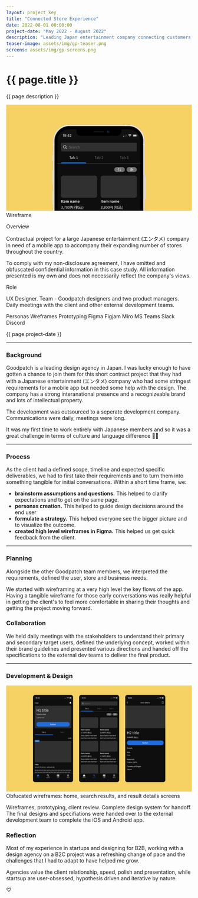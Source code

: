 ```yaml
---
layout: project_key
title: "Connected Store Experience"
date: 2022-08-01 00:00:00
project-date: "May 2022 - August 2022"
description: "Leading Japan entertainment company connecting customers to stores."
teaser-image: assets/img/gp-teaser.png
screens: assets/img/gp-screens.png
---
```


# {{ page.title }}
{{ page.description }}

<div class="row">
  <div class="col">
    <div class="card"><img src="/assets/img/gp-teaser.png" class="rounded" alt="..."></div>
    <figcaption class="figure-caption text-center">Wireframe</figcaption>
  </div>
</div>

<!-- ### Overview -->
<div class="row py-3">
    <div class="col-8">
      <p class="font-monospace">Overview</p>
      <p>Contractual project for a large Japanese entertainment (エンタメ) company in need of a mobile app to accompany their expanding number of stores throughout the country.</p>
      <p class="fw-lighter">To comply with my non-disclosure agreement, I have omitted and obfuscated confidential information in this case study. All information presented is my own and does not necessarily reflect the company's views.</p>
    </div>
    <div class="col-4">
      <p class="font-monospace">Role</p>
      <p>UX Designer. Team - Goodpatch designers and two product managers. Daily meetings with the client and other external development teams.</p>
      <span class="badge rounded-pill bg-dark">Personas</span>
      <span class="badge rounded-pill bg-dark">Wreframes </span>
      <span class="badge rounded-pill bg-dark">Prototyping</span>
      <span class="badge rounded-pill bg-dark">Figma</span>
      <span class="badge rounded-pill bg-dark">Figjam</span>
      <span class="badge rounded-pill bg-dark">Miro</span>
      <span class="badge rounded-pill bg-dark">MS Teams</span>
      <span class="badge rounded-pill bg-dark">Slack</span>
      <span class="badge rounded-pill bg-dark">Discord</span>
      <p></p>
      <p>{{ page.project-date }}</p>
    </div>
</div>

---

### Background
Goodpatch is a leading design agency in Japan. I was lucky enough to have gotten a chance to join them for this short contract project that they had with a Japanese entertainment (エンタメ) company who had some stringest requirements for a mobile app but needed some help with the design. The company has a strong interanational presence and a recognizeable brand and lots of intellectual property.

The development was outsourced to a seperate development company. Communications were daily, meetings were long.

It was my first time to work entirely with Japanese members and so it was a great challenge in terms of culture and language difference 🙌🏼 


---

### Process
As the client had a defined scope, timeline and expected specific deliverables, we had to first take their requirements and to turn them into something tangible for initial conversations. Within a short time frame, we:

- **brainstorm assumptions and questions.** This helped to clarify expectations and to get on the same page.
- **personas creation.** This helped to guide design decisions around the end user
- **formulate a strategy.** This helped everyone see the bigger picture and to visualize the outcome.
- **created high level wireframes in Figma.** This helped us get quick feedback from the client.

---

### Planning

Alongside the other Goodpatch team members, we interpreted the requirements, defined the user, store and business needs. 

We started with wireframing at a very high level the key flows of the app. Having a tangible wireframe for those early conversations was really helpful in getting the client's to feel more comfortable in sharing their thoughts and getting the project moving forward.

### Collaboration

We held daily meetings with the stakeholders to understand their primary and secondary target users, defined the underlying concept, worked within their brand guidelines and presented various directions and handed off the specifications to the external dev teams to deliver the final product.

---

### Development & Design
<img src="/assets/img/gp-screens.png" class="rounded" alt="wireframes">
<figcaption class="figure-caption text-center">Obfucated wireframes: home, search results, and result details screens</figcaption>

<p></p>
Wireframes, prototyping, client review. Complete design system for handoff.
The final designs and specifiations were handed over to the external development team to complete the iOS and Android app.

### Reflection
Most of my experience in startups and designing for B2B, working with a design agency on a B2C project was a refreshing change of pace and the challenges that I had to adapt to have helped me grow. 

Agencies value the client relationship, speed, polish and presentation, while startsup are user-obsessed, hypothesis driven and iterative by nature.

♡
